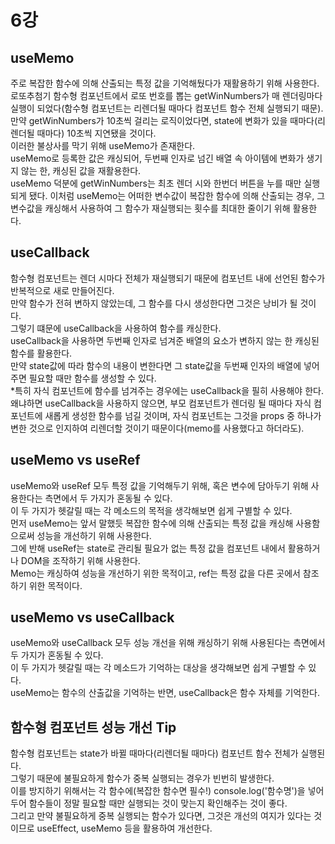 # 6강
## useMemo
주로 복잡한 함수에 의해 산출되는 특정 값을 기억해뒀다가 재활용하기 위해 사용한다.      
로또추첨기 함수형 컴포넌트에서 로또 번호를 뽑는 getWinNumbers가 매 렌더링마다 실행이 되었다(함수형 컴포넌트는 리렌더될 때마다 컴포넌트 함수 전체 실행되기 때문).       
만약 getWinNumbers가 10초씩 걸리는 로직이었다면, state에 변화가 있을 때마다(리렌더될 때마다) 10초씩 지연됐을 것이다.        
이러한 불상사를 막기 위해 useMemo가 존재한다.      
useMemo로 등록한 값은 캐싱되어, 두번째 인자로 넘긴 배열 속 아이템에 변화가 생기지 않는 한, 캐싱된 값을 재활용한다.     
useMemo 덕분에 getWinNumbers는 최초 렌더 시와 한번더 버튼을 누를 때만 실행되게 됐다.
이처럼 useMemo는 어떠한 변수값이 복잡한 함수에 의해 산출되는 경우, 그 변수값을 캐싱해서 사용하여 그 함수가 재실행되는 횟수를 최대한 줄이기 위해 활용한다.     
         
## useCallback
함수형 컴포넌트는 렌더 시마다 전체가 재실행되기 때문에 컴포넌트 내에 선언된 함수가 반복적으로 새로 만들어진다.        
만약 함수가 전혀 변하지 않았는데, 그 함수를 다시 생성한다면 그것은 낭비가 될 것이다.    
그렇기 떄문에 useCallback을 사용하여 함수를 캐싱한다.     
useCallback을 사용하면 두번째 인자로 넘겨준 배열의 요소가 변하지 않는 한 캐싱된 함수를 활용한다.      
만약 state값에 따라 함수의 내용이 변한다면 그 state값을 두번째 인자의 배열에 넣어주면 필요할 때만 함수를 생성할 수 있다.     
*특히 자식 컴포넌트에 함수를 넘겨주는 경우에는 useCallback을 필히 사용해야 한다. 왜냐하면 useCallback을 사용하지 않으면, 부모 컴포넌트가 렌더링 될 때마다 자식 컴포넌트에 새롭게 생성한 함수를 넘길 것이며, 자식 컴포넌트는 그것을 props 중 하나가 변한 것으로 인지하여 리렌더할 것이기 때문이다(memo를 사용했다고 하더라도).      
         
## useMemo vs useRef
useMemo와 useRef 모두 특정 값을 기억해두기 위해, 혹은 변수에 담아두기 위해 사용한다는 측면에서 두 가지가 혼동될 수 있다.     
이 두 가지가 헷갈릴 때는 각 메소드의 목적을 생각해보면 쉽게 구별할 수 있다.    
먼저 useMemo는 앞서 말했듯 복잡한 함수에 의해 산출되는 특정 값을 캐싱해 사용함으로써 성능을 개선하기 위해 사용한다.            
그에 반해 useRef는 state로 관리될 필요가 없는 특정 값을 컴포넌트 내에서 활용하거나 DOM을 조작하기 위해 사용한다.      
Memo는 캐싱하여 성능을 개선하기 위한 목적이고, ref는 특정 값을 다른 곳에서 참조하기 위한 목적이다.       
         
## useMemo vs useCallback
useMemo와 useCallback 모두 성능 개선을 위해 캐싱하기 위해 사용된다는 측면에서 두 가지가 혼동될 수 있다.    
이 두 가지가 헷갈릴 때는 각 메소드가 기억하는 대상을 생각해보면 쉽게 구별할 수 있다.     
useMemo는 함수의 산출값을 기억하는 반면, useCallback은 함수 자체를 기억한다.       
        
## 함수형 컴포넌트 성능 개선 Tip
함수형 컴포넌트는 state가 바뀔 때마다(리렌더될 때마다) 컴포넌트 함수 전체가 실행된다.     
그렇기 때문에 불필요하게 함수가 중복 실행되는 경우가 빈번히 발생한다.    
이를 방지하기 위해서는 각 함수에(복잡한 함수면 필수!) console.log('함수명')을 넣어두어 함수들이 정말 필요할 때만 실행되는 것이 맞는지 확인해주는 것이 좋다.      
그리고 만약 불필요하게 중복 실행되는 함수가 있다면, 그것은 개선의 여지가 있다는 것이므로 useEffect, useMemo 등을 활용하여 개선한다.    